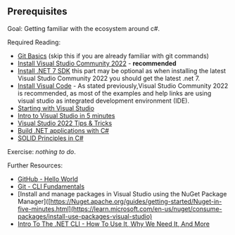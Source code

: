 ## Prerequisites

Goal: Getting familiar with the ecosystem around c#.

Required Reading:

 - [Git Basics](https://git-scm.com/book/en/v1/Getting-Started-Git-Basics)  (skip this if you are already familiar with git commands)
 - [Install Visual Studio Community 2022](https://visualstudio.microsoft.com/vs/community/)   - __recommended__
 - [Install .NET 7 SDK](https://dotnet.microsoft.com/en-us/download/dotnet/7.0)
   this part may be optional as when installing the latest Visual Studio Community 2022 you should get the latest .net 7.
 - [Install Visual Code](https://code.visualstudio.com/)  - As stated previously,Visual Studio Community 2022 is recommended, as most of the examples and help links are using visual studio as integrated development environment (IDE).
 - [Starting with Visual Studio](https://www.youtube.com/watch?v=iC3CJcYxkl0&t=107s&ab_channel=MicrosoftVisualStudio)
 - [Intro to Visual Studio in 5 minutes](https://www.youtube.com/watch?v=5AOp8zFu4Vg&ab_channel=dotNET)
 - [Visual Studio 2022 Tips & Tricks](https://www.youtube.com/watch?v=etHfCFwH6MY&ab_channel=ClaudioBernasconi)
 - [Build .NET applications with C#](https://docs.microsoft.com/en-us/learn/paths/build-dotnet-applications-csharp/?WT.mc_id=dotnet-35129-website)
 - [SOLID Principles in C#](https://www.c-sharpcorner.com/UploadFile/damubetha/solid-principles-in-C-Sharp/)

Exercise: *nothing to do*.

Further Resources:

 - [GitHub - Hello World](https://guides.github.com/activities/hello-world/)
 - [Git - CLI Fundamentals](https://www.youtube.com/watch?v=HVsySz-h9r4)
 - [Install and manage packages in Visual Studio using the NuGet Package Manager]([https://Nuget.apache.org/guides/getting-started/Nuget-in-five-minutes.html](https://learn.microsoft.com/en-us/nuget/consume-packages/install-use-packages-visual-studio)
 - [Intro To The .NET CLI - How To Use It, Why We Need It, And More](https://www.youtube.com/watch?v=RQLzp2Z8-BE&ab_channel=IAmTimCorey)
